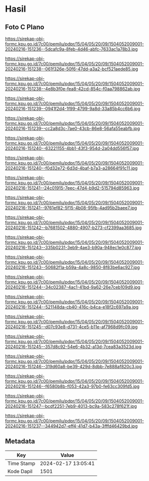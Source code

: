 # Hasil

## Foto C Plano

https://sirekap-obj-formc.kpu.go.id/7c00/pemilu/pdpr/15/04/05/20/09/1504052009001-20240216-151236--5dcafc9a-8feb-4d46-abfc-7633ac1a78b3.jpg

https://sirekap-obj-formc.kpu.go.id/7c00/pemilu/pdpr/15/04/05/20/09/1504052009001-20240216-151238--061f326e-50f6-47dd-a3a2-bcf521aede85.jpg

https://sirekap-obj-formc.kpu.go.id/7c00/pemilu/pdpr/15/04/05/20/09/1504052009001-20240216-151238--4e8b3f0e-fea8-42cd-854c-f0aa798862ab.jpg

https://sirekap-obj-formc.kpu.go.id/7c00/pemilu/pdpr/15/04/05/20/09/1504052009001-20240216-151239--0941f2d4-1f99-4799-9a8d-33a85b4cc6b6.jpg

https://sirekap-obj-formc.kpu.go.id/7c00/pemilu/pdpr/15/04/05/20/09/1504052009001-20240216-151239--cc2a8d3c-7ae0-43cb-86e8-56afa55eabfb.jpg

https://sirekap-obj-formc.kpu.go.id/7c00/pemilu/pdpr/15/04/05/20/09/1504052009001-20240216-151240--63221155-4bb1-43f3-954d-2a04dd556f57.jpg

https://sirekap-obj-formc.kpu.go.id/7c00/pemilu/pdpr/15/04/05/20/09/1504052009001-20240216-151240--f0d32e72-6d3d-4baf-b7a3-a28664f91c11.jpg

https://sirekap-obj-formc.kpu.go.id/7c00/pemilu/pdpr/15/04/05/20/09/1504052009001-20240216-151241--24c01915-7eec-47d4-b9d2-515794d85963.jpg

https://sirekap-obj-formc.kpu.go.id/7c00/pemilu/pdpr/15/04/05/20/09/1504052009001-20240216-151241--9761ef82-5f15-4b08-95fb-4ad95b2baee7.jpg

https://sirekap-obj-formc.kpu.go.id/7c00/pemilu/pdpr/15/04/05/20/09/1504052009001-20240216-151242--b7681502-4880-4907-b273-cf2399aa3685.jpg

https://sirekap-obj-formc.kpu.go.id/7c00/pemilu/pdpr/15/04/05/20/09/1504052009001-20240216-151243--335b0231-3eb9-4ae3-b90a-948ec1e0c877.jpg

https://sirekap-obj-formc.kpu.go.id/7c00/pemilu/pdpr/15/04/05/20/09/1504052009001-20240216-151243--50682f1a-b59a-4a8c-9850-8f83be6ac927.jpg

https://sirekap-obj-formc.kpu.go.id/7c00/pemilu/pdpr/15/04/05/20/09/1504052009001-20240216-151244--34c02387-4ac1-41bd-9a62-26e7ceb109d9.jpg

https://sirekap-obj-formc.kpu.go.id/7c00/pemilu/pdpr/15/04/05/20/09/1504052009001-20240216-151244--521148da-cb40-416c-b4ca-e18f2c697a9a.jpg

https://sirekap-obj-formc.kpu.go.id/7c00/pemilu/pdpr/15/04/05/20/09/1504052009001-20240216-151245--d07c93e8-d731-4ce5-b11e-af7968d9fc09.jpg

https://sirekap-obj-formc.kpu.go.id/7c00/pemilu/pdpr/15/04/05/20/09/1504052009001-20240216-151245--357d8c92-54e6-4b32-a13d-7cea83a3523d.jpg

https://sirekap-obj-formc.kpu.go.id/7c00/pemilu/pdpr/15/04/05/20/09/1504052009001-20240216-151246--319d60a8-be39-429d-8dbb-7e888af820c3.jpg

https://sirekap-obj-formc.kpu.go.id/7c00/pemilu/pdpr/15/04/05/20/09/1504052009001-20240216-151246--f6580b8b-f053-42a3-97b0-fe63cc309fd5.jpg

https://sirekap-obj-formc.kpu.go.id/7c00/pemilu/pdpr/15/04/05/20/09/1504052009001-20240216-151247--bcdf2251-7eb9-4013-bc9a-583c278f621f.jpg

https://sirekap-obj-formc.kpu.go.id/7c00/pemilu/pdpr/15/04/05/20/09/1504052009001-20240216-151237--344942d7-eff4-41d7-b43a-3fffd46429bd.jpg


## Metadata

| Key        | Value               |
| ---------- | ------------------- |
| Time Stamp | 2024-02-17 13:05:41 |
| Kode Dapil | 1501                |



